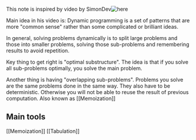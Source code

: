 This note is inspired by video by SimonDev![here](https://www.youtube.com/watch?v=6z4ePR7YYa8)

Main idea in his video is: Dynamic programming is a set of patterns that are more "common sense" rather than some complicated or brilliant ideas.

In general, solving problems dynamically is to split large problems and those into smaller problems, solving those sub-problems and remembering results to avoid repetition.

Key thing to get right is "optimal substructure". The idea is that if you solve all sub-problems optimally, you solve the main problem.

Another thing is having "overlapping sub-problems". Problems you solve are the same problems done in the same way. They also have to be deterministic. Otherwise you will not be able to reuse the result of previous computation. Also known as [[Memoization]]

## Main tools
[[Memoization]]
[[Tabulation]]